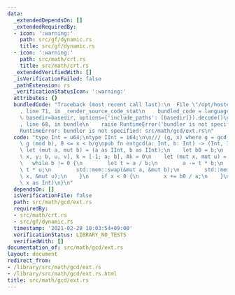 ```yaml
---
data:
  _extendedDependsOn: []
  _extendedRequiredBy:
  - icon: ':warning:'
    path: src/gf/dynamic.rs
    title: src/gf/dynamic.rs
  - icon: ':warning:'
    path: src/math/crt.rs
    title: src/math/crt.rs
  _extendedVerifiedWith: []
  _isVerificationFailed: false
  _pathExtension: rs
  _verificationStatusIcon: ':warning:'
  attributes: {}
  bundledCode: "Traceback (most recent call last):\n  File \"/opt/hostedtoolcache/Python/3.9.2/x64/lib/python3.9/site-packages/onlinejudge_verify/documentation/build.py\"\
    , line 71, in _render_source_code_stat\n    bundled_code = language.bundle(stat.path,\
    \ basedir=basedir, options={'include_paths': [basedir]}).decode()\n  File \"/opt/hostedtoolcache/Python/3.9.2/x64/lib/python3.9/site-packages/onlinejudge_verify/languages/user_defined.py\"\
    , line 68, in bundle\n    raise RuntimeError('bundler is not specified: {}'.format(path.as_posix()))\n\
    RuntimeError: bundler is not specified: src/math/gcd/ext.rs\n"
  code: "type Int = u64;\ntype IInt = i64;\n\n/// (g, x) where g = gcd(a, b), ax =\
    \ g (mod b), 0 <= x < b/g\npub fn extgcd(a: Int, b: Int) -> (Int, Int) {\n   \
    \ let (mut a, mut b) = (a as IInt, b as IInt);\n    let b0 = b;\n    // A = [a,\
    \ x, y; b, u, v], k = [-1; a; b], Ak = 0\n    let (mut x, mut u) = (1, 0);\n \
    \   while b != 0 {\n        let t = a / b;\n        a -= t * b;\n        x -=\
    \ t * u;\n        std::mem::swap(&mut a, &mut b);\n        std::mem::swap(&mut\
    \ x, &mut u);\n    }\n    if x < 0 {\n        x += b0 / a;\n    }\n    (a as Int,\
    \ x as Int)\n}\n"
  dependsOn: []
  isVerificationFile: false
  path: src/math/gcd/ext.rs
  requiredBy:
  - src/math/crt.rs
  - src/gf/dynamic.rs
  timestamp: '2021-02-28 10:03:54+09:00'
  verificationStatus: LIBRARY_NO_TESTS
  verifiedWith: []
documentation_of: src/math/gcd/ext.rs
layout: document
redirect_from:
- /library/src/math/gcd/ext.rs
- /library/src/math/gcd/ext.rs.html
title: src/math/gcd/ext.rs
---
```

